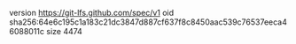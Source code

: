 version https://git-lfs.github.com/spec/v1
oid sha256:64e6c195c1a183c21dc3847d887cf637f8c8450aac539c76537eeca46088011c
size 4474
